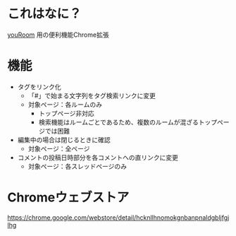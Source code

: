# これはなに？
[youRoom](http://ja.youroom.in/ "http://ja.youroom.in/") 用の便利機能Chrome拡張

# 機能
* タグをリンク化
	* 「#」で始まる文字列をタグ検索リンクに変更
	* 対象ページ：各ルームのみ
		* トップページ非対応
		* 検索機能はルームごとであるため、複数のルームが混ざるトップページでは困難
* 編集中の場合は閉じるときに確認
	* 対象ページ：全ページ
* コメントの投稿日時部分を各コメントへの直リンクに変更
	* 対象ページ：各スレッドページのみ

# Chromeウェブストア
https://chrome.google.com/webstore/detail/hcknllhnomokgnbanpnaldgbljfgjlhg
